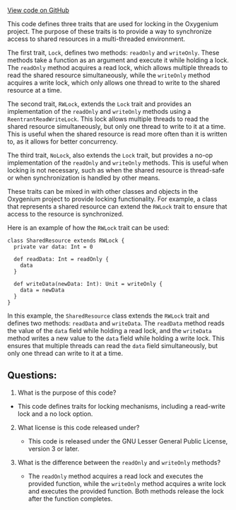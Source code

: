 [View code on GitHub](https://github.com/oxygenium/oxygenium/util/src/main/scala/org/oxygenium/util/RWLock.scala)

This code defines three traits that are used for locking in the Oxygenium project. The purpose of these traits is to provide a way to synchronize access to shared resources in a multi-threaded environment. 

The first trait, `Lock`, defines two methods: `readOnly` and `writeOnly`. These methods take a function as an argument and execute it while holding a lock. The `readOnly` method acquires a read lock, which allows multiple threads to read the shared resource simultaneously, while the `writeOnly` method acquires a write lock, which only allows one thread to write to the shared resource at a time. 

The second trait, `RWLock`, extends the `Lock` trait and provides an implementation of the `readOnly` and `writeOnly` methods using a `ReentrantReadWriteLock`. This lock allows multiple threads to read the shared resource simultaneously, but only one thread to write to it at a time. This is useful when the shared resource is read more often than it is written to, as it allows for better concurrency. 

The third trait, `NoLock`, also extends the `Lock` trait, but provides a no-op implementation of the `readOnly` and `writeOnly` methods. This is useful when locking is not necessary, such as when the shared resource is thread-safe or when synchronization is handled by other means. 

These traits can be mixed in with other classes and objects in the Oxygenium project to provide locking functionality. For example, a class that represents a shared resource can extend the `RWLock` trait to ensure that access to the resource is synchronized. 

Here is an example of how the `RWLock` trait can be used:

```
class SharedResource extends RWLock {
  private var data: Int = 0

  def readData: Int = readOnly {
    data
  }

  def writeData(newData: Int): Unit = writeOnly {
    data = newData
  }
}
```

In this example, the `SharedResource` class extends the `RWLock` trait and defines two methods: `readData` and `writeData`. The `readData` method reads the value of the `data` field while holding a read lock, and the `writeData` method writes a new value to the `data` field while holding a write lock. This ensures that multiple threads can read the `data` field simultaneously, but only one thread can write to it at a time.
## Questions: 
 1. What is the purpose of this code?
   - This code defines traits for locking mechanisms, including a read-write lock and a no lock option.

2. What license is this code released under?
   - This code is released under the GNU Lesser General Public License, version 3 or later.

3. What is the difference between the `readOnly` and `writeOnly` methods?
   - The `readOnly` method acquires a read lock and executes the provided function, while the `writeOnly` method acquires a write lock and executes the provided function. Both methods release the lock after the function completes.